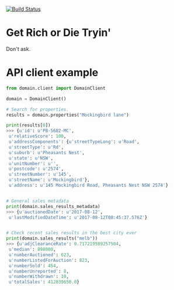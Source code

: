 [![Build Status](https://travis-ci.org/andycasey/get-rich-or-die-trying.svg?branch=master)](https://travis-ci.org/andycasey/get-rich-or-die-trying)

# Get Rich or Die Tryin'

Don't ask.

# API client example

````python
from domain.client import DomainClient

domain = DomainClient()

# Search for properties.
results = domain.properties("Mockingbird lane")

print(results[0])
>>> {u'id': u'PB-5682-MC',
 u'relativeScore': 100,
 u'addressComponents': {u'streetTypeLong': u'Road',
 u'streetType': u'Rd',
 u'suburb': u'Pheasants Nest',
 u'state': u'NSW',
 u'unitNumber': u'',
 u'postcode': u'2574',
 u'streetNumber': u'145',
 u'streetName': u'Mockingbird'},
 u'address': u'145 Mockingbird Road, Pheasants Nest NSW 2574'}


# General sales metadata
print(domain.sales_results_metadata)
>>> {u'auctionedDate': u'2017-08-12',
 u'lastModifiedDateTime': u'2017-08-12T08:45:37.576Z'}


# Check recent sales results in the best city ever
print(domain.sales_results("melb"))
>>> {u'adjClearanceRate': 0.717219589257504,
 u'median': 898000,
 u'numberAuctioned': 623,
 u'numberListedForAuction': 823,
 u'numberSold': 454,
 u'numberUnreported': 8,
 u'numberWithdrawn': 10,
 u'totalSales': 412839650.0}
 ````